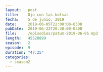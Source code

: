 ```yaml
---
layout:   post
title:    Ojo con las bolsas
fecha:    5 de junio, 2019
date:     2019-06-05T22:00:00-0300
pubDate:  2019-06-22T20:30:00-0300
file:     /episodios/patum-2019-06-05.mp3
length:   45520899
season:   2
episode:  9
duration: "47:25"
categories:
  - season2
---
```

